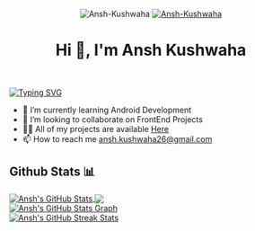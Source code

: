 <p align="center">
<img src="https://komarev.com/ghpvc/?username=Ansh-Kushwaha&label=Profile%20views&color=blue&style=flat" alt="Ansh-Kushwaha" />
 <a href="https://github.com/Ansh-Kushwaha?tab=followers"> 
  <img src="https://img.shields.io/github/followers/Ansh-Kushwaha.svg?style=social&label=Follow" alt="Ansh-Kushwaha" />
 </a>
</p>

<h1 align = "center"> Hi 👋, I'm Ansh Kushwaha </h1><br>

[![Typing SVG](https://readme-typing-svg.herokuapp.com?font=Fira+Code&weight=500&size=21&duration=4500&pause=1000&color=89E1FF&multiline=true&width=700&lines=A+passionate+FrontEnd+Developer+from+India)](https://git.io/typing-svg)

- 🌱 I’m currently learning Android Development
- 👯 I’m looking to collaborate on FrontEnd Projects
- 👨‍💻 All of my projects are available [Here](https://github.com/Ansh-Kushwaha/)
- 📫 How to reach me ansh.kushwaha26@gmail.com

<!--
## Connect with me 🕶
<p align="left" style="margin: 0 5px;">
  <a href="https://linkedin.com/in/anshkushwaha">
    <img src="icons/linkedin.svg" alt="Linkedin" style="vertical-align:top margin:6px 4px">
  </a> 
  <a href="https://twitter.com/AnshKushwaha26">
    <img src="icons/twitter.svg" alt="Twitter" style="vertical-align:top margin:6px 4px">
  </a> 
  <a href="mailto:ansh.kushwaha26@gmail.com">
    <img src="icons/gmail.png" alt="Gmail" style="vertical-align:top margin:6px 4px">
  </a>
</p>
-->

## Github Stats 📊
<div>
 <a href="https://github.com/Ansh-Kushwaha/Ansh-Kushwaha">
  <img align="center" src="https://github-readme-stats.vercel.app/api?username=Ansh-Kushwaha&show_icons=true&theme=rose_pine&include_all_commits=true&hide_border=false&custom_title=Ansh%20Kushwaha%27s%20Github%20Stats#gh-dark-mode-only" alt="Ansh's GitHub Stats" />
 </a>
 
 <a href="https://github.com/Ansh-Kushwaha/Ansh-Kushwaha">
  <img align="center" src="https://github-readme-stats.vercel.app/api/top-langs/?username=Ansh-Kushwaha&theme=rose_pine&langs_count=6&card_width=350&layout=compact#gh-dark-mode-only"/>
 </a>
 </a>
 <br>
</div>


<div>
 <a href="https://github.com/Ansh-Kushwaha/Ansh-Kushwaha">
  <img align="center" src="https://github-profile-summary-cards.vercel.app/api/cards/profile-details?username=Ansh-Kushwaha&count_private=true&theme=rose_pine&hide_border=false#gh-dark-mode-only" alt="Ansh's GitHub Stats Graph"/>
 </a>
</div>
<div>
 <a href="https://github.com/Ansh-Kushwaha/Ansh-Kushwaha">
  <img align="center" src="https://github-readme-streak-stats.herokuapp.com/?user=Ansh-Kushwaha&theme=dark" alt="Ansh's GitHub Streak Stats"/>
 </a>
</div>



